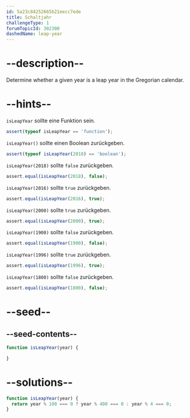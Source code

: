 ```yaml
---
id: 5a23c84252665b21eecc7ede
title: Schaltjahr
challengeType: 1
forumTopicId: 302300
dashedName: leap-year
---
```


# --description--

Determine whether a given year is a leap year in the Gregorian calendar.

# --hints--

`isLeapYear` sollte eine Funktion sein.

```js
assert(typeof isLeapYear == 'function');
```

`isLeapYear()` sollte einen Boolean zurückgeben.

```js
assert(typeof isLeapYear(2018) == 'boolean');
```

`isLeapYear(2018)` sollte `false` zurückgeben.

```js
assert.equal(isLeapYear(2018), false);
```

`isLeapYear(2016)` sollte `true` zurückgeben.

```js
assert.equal(isLeapYear(2016), true);
```

`isLeapYear(2000)` sollte `true` zurückgeben.

```js
assert.equal(isLeapYear(2000), true);
```

`isLeapYear(1900)` sollte `false` zurückgeben.

```js
assert.equal(isLeapYear(1900), false);
```

`isLeapYear(1996)` sollte `true` zurückgeben.

```js
assert.equal(isLeapYear(1996), true);
```

`isLeapYear(1800)` sollte `false` zurückgeben.

```js
assert.equal(isLeapYear(1800), false);
```

# --seed--

## --seed-contents--

```js
function isLeapYear(year) {

}
```

# --solutions--

```js
function isLeapYear(year) {
  return year % 100 === 0 ? year % 400 === 0 : year % 4 === 0;
}
```
